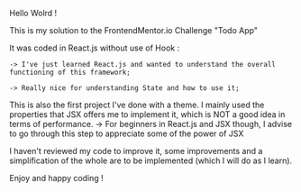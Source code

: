 Hello Wolrd !

This is my solution to the FrontendMentor.io Challenge "Todo App"

It was coded in React.js without use of Hook :

    -> I've just learned React.js and wanted to understand the overall functioning of this framework;
    
    -> Really nice for understanding State and how to use it;

This is also the first project I've done with a theme. I mainly used the properties that JSX offers me to implement it, which is NOT a good idea in terms of performance. 
    -> For beginners in React.js and JSX though, I advise to go through this step to appreciate some of the power of JSX

I haven't reviewed my code to improve it, some improvements and a simplification of the whole are to be implemented (which I will do as I learn).

Enjoy and happy coding ! 
